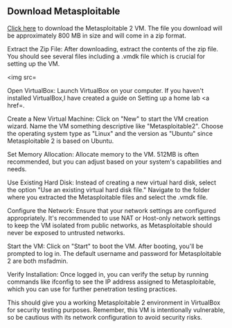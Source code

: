 
<h2>Download Metasploitable</h2>
<a href="https://sourceforge.net/projects/metasploitable/files/latest/download">Click here</a> to download the Metasploitable 2 VM. The file you download will be approximately 800 MB in size and will come in a zip format.

Extract the Zip File:
After downloading, extract the contents of the zip file. You should see several files including a .vmdk file which is crucial for setting up the VM.

<img src=

Open VirtualBox:
Launch VirtualBox on your computer. If you haven't installed VirtualBox,I have created a guide on Setting up a home lab <a href=.

Create a New Virtual Machine:
Click on "New" to start the VM creation wizard. 
Name the VM something descriptive like "Metasploitable2". 
Choose the operating system type as "Linux" and the version as "Ubuntu" since Metasploitable 2 is based on Ubuntu.



Set Memory Allocation:
Allocate memory to the VM. 512MB is often recommended, but you can adjust based on your system's capabilities and needs.


Use Existing Hard Disk:
Instead of creating a new virtual hard disk, select the option "Use an existing virtual hard disk file." 
Navigate to the folder where you extracted the Metasploitable files and select the .vmdk file.



Configure the Network:
Ensure that your network settings are configured appropriately. It's recommended to use NAT or Host-only network settings to keep the VM isolated from public networks, as Metasploitable should never be exposed to untrusted networks.

Start the VM:
Click on "Start" to boot the VM. After booting, you'll be prompted to log in. The default username and password for Metasploitable 2 are both msfadmin.


Verify Installation:
Once logged in, you can verify the setup by running commands like ifconfig to see the IP address assigned to Metasploitable, which you can use for further penetration testing practices.

This should give you a working Metasploitable 2 environment in VirtualBox for security testing purposes. Remember, this VM is intentionally vulnerable, so be cautious with its network configuration to avoid security risks.

